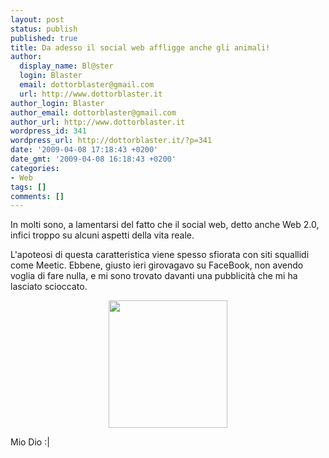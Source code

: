 ```yaml
---
layout: post
status: publish
published: true
title: Da adesso il social web affligge anche gli animali!
author:
  display_name: Bl@ster
  login: Blaster
  email: dottorblaster@gmail.com
  url: http://www.dottorblaster.it
author_login: Blaster
author_email: dottorblaster@gmail.com
author_url: http://www.dottorblaster.it
wordpress_id: 341
wordpress_url: http://dottorblaster.it/?p=341
date: '2009-04-08 17:18:43 +0200'
date_gmt: '2009-04-08 16:18:43 +0200'
categories:
- Web
tags: []
comments: []
---
```

<p>In molti sono, a lamentarsi del fatto che il social web, detto anche Web 2.0, infici troppo su alcuni aspetti della vita reale.</p>
<p>L'apoteosi di questa caratteristica viene spesso sfiorata con siti squallidi come Meetic. Ebbene, giusto ieri girovagavo su FaceBook, non avendo voglia di fare nulla, e mi sono trovato davanti una pubblicità che mi ha lasciato scioccato.</p>
<p style="text-align: center;"><img class="alignnone" src="http://i44.tinypic.com/20r3hn5.jpg" alt="" width="190" height="204" /></p>
<p style="text-align: left;">Mio Dio :|</p>
